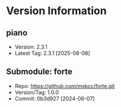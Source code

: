 # Version Information

## piano
- Version: 2.3.1
- Latest Tag: 2.3.1 [2025-08-08]

## Submodule: forte
- Repo: https://github.com/mskcc/forte.git
- Version/Tag: 1.0.0
- Commit: 0b3d927 [2024-06-07]

